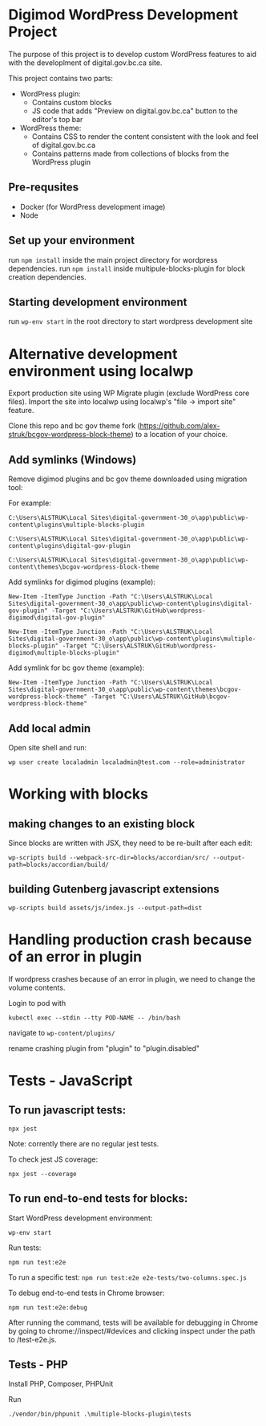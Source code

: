 # Digimod WordPress Development Project
The purpose of this project is to develop custom WordPress features to aid with the developlment of digital.gov.bc.ca site.

This project contains two parts:
- WordPress plugin:
  - Contains custom blocks
  - JS code that adds "Preview on digital.gov.bc.ca" button to the editor's top bar
- WordPress theme:
  - Contains CSS to render the content consistent with the look and feel of digital.gov.bc.ca
  - Contains patterns made from collections of blocks from the WordPress plugin

## Pre-requsites
- Docker (for WordPress development image)
- Node

## Set up your environment
run `npm install` inside the main project directory for wordpress dependencies.
run `npm install` inside multipule-blocks-plugin for block creation dependencies.

## Starting development environment
run `wp-env start` in the root directory to start wordpress development site

# Alternative development environment using localwp

Export production site using WP Migrate plugin (exclude WordPress core files). Import the site into localwp using localwp's "file -> import site" feature.

Clone this repo and bc gov theme fork (https://github.com/alex-struk/bcgov-wordpress-block-theme) to a location of your choice.

## Add symlinks (Windows)

Remove digimod plugins and bc gov theme downloaded using migration tool:

For example:

`C:\Users\ALSTRUK\Local Sites\digital-government-30_o\app\public\wp-content\plugins\multiple-blocks-plugin`

`C:\Users\ALSTRUK\Local Sites\digital-government-30_o\app\public\wp-content\plugins\digital-gov-plugin`

`C:\Users\ALSTRUK\Local Sites\digital-government-30_o\app\public\wp-content\themes\bcgov-wordpress-block-theme`

Add symlinks for digimod plugins (example):

`New-Item -ItemType Junction -Path "C:\Users\ALSTRUK\Local Sites\digital-government-30_o\app\public\wp-content\plugins\digital-gov-plugin" -Target "C:\Users\ALSTRUK\GitHub\wordpress-digimod\digital-gov-plugin"`

`New-Item -ItemType Junction -Path "C:\Users\ALSTRUK\Local Sites\digital-government-30_o\app\public\wp-content\plugins\multiple-blocks-plugin" -Target "C:\Users\ALSTRUK\GitHub\wordpress-digimod\multiple-blocks-plugin"`

Add symlink for bc gov theme (example):

`New-Item -ItemType Junction -Path "C:\Users\ALSTRUK\Local Sites\digital-government-30_o\app\public\wp-content\themes\bcgov-wordpress-block-theme" -Target "C:\Users\ALSTRUK\GitHub\bcgov-wordpress-block-theme"`

## Add local admin

Open site shell and run:

`wp user create localadmin localadmin@test.com --role=administrator`

# Working with blocks

## making changes to an existing block
Since blocks are written with JSX, they need to be re-built after each edit:

`wp-scripts build --webpack-src-dir=blocks/accordian/src/ --output-path=blocks/accordian/build/`

## building Gutenberg javascript extensions

`wp-scripts build assets/js/index.js --output-path=dist`

# Handling production crash because of an error in plugin
If wordpress crashes because of an error in plugin, we need to change the volume contents.

Login to pod with

`kubectl exec --stdin --tty POD-NAME -- /bin/bash`

navigate to `wp-content/plugins/`

rename crashing plugin from "plugin" to "plugin.disabled"

# Tests - JavaScript
## To run javascript tests:

`npx jest`

Note: corrently there are no regular jest tests.

To check jest JS coverage:

`npx jest --coverage`

## To run end-to-end tests for blocks:

Start WordPress development environment:

`wp-env start`

Run tests:

`npm run test:e2e`

To run a specific test:
`npm run test:e2e e2e-tests/two-columns.spec.js`

To debug end-to-end tests in Chrome browser:

`npm run test:e2e:debug`

After running the command, tests will be available for debugging in Chrome by going to chrome://inspect/#devices and clicking inspect under the path to /test-e2e.js.

## Tests - PHP
Install PHP, Composer, PHPUnit

Run

`./vendor/bin/phpunit .\multiple-blocks-plugin\tests`

